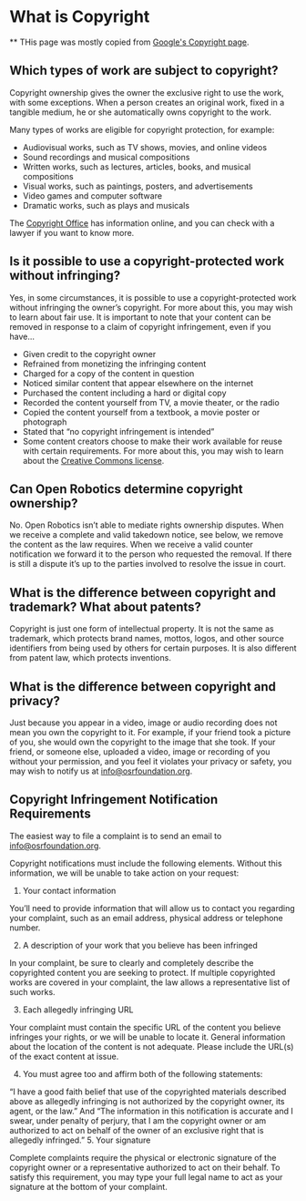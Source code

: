 # What is Copyright

** THis page was mostly copied from [Google's Copyright page](https://support.google.com/legal/answer/3463239?hl=en&ref_topic=4558877).

## Which types of work are subject to copyright?

Copyright ownership gives the owner the exclusive right to use the work, with some exceptions. When a person creates an original work, fixed in a tangible medium, he or she automatically owns copyright to the work.

Many types of works are eligible for copyright protection, for example:

   * Audiovisual works, such as TV shows, movies, and online videos
   * Sound recordings and musical compositions
   * Written works, such as lectures, articles, books, and musical compositions
   * Visual works, such as paintings, posters, and advertisements
   * Video games and computer software
   * Dramatic works, such as plays and musicals

The [Copyright Office](https://www.copyright.gov/) has information online, and you can check with a lawyer if you want to know more.

## Is it possible to use a copyright-protected work without infringing?

Yes, in some circumstances, it is possible to use a copyright-protected work without infringing the owner’s copyright. For more about this, you may wish to learn about fair use. It is important to note that your content can be removed in response to a claim of copyright infringement, even if you have...

  * Given credit to the copyright owner
  * Refrained from monetizing the infringing content
  * Charged for a copy of the content in question
  * Noticed similar content that appear elsewhere on the internet
  * Purchased the content including a hard or digital copy
  * Recorded the content yourself from TV, a movie theater, or the radio
  * Copied the content yourself from a textbook, a movie poster or photograph
  * Stated that “no copyright infringement is intended”
  * Some content creators choose to make their work available for reuse with certain requirements. For more about this, you may wish to learn about the [Creative Commons license](https://creativecommons.org/licenses/).

## Can Open Robotics determine copyright ownership?

No. Open Robotics isn’t able to mediate rights ownership disputes. When we receive a complete and valid takedown notice, see below, we remove the content as the law requires. When we receive a valid counter notification we forward it to the person who requested the removal. If there is still a dispute it’s up to the parties involved to resolve the issue in court.

## What is the difference between copyright and trademark? What about patents?

Copyright is just one form of intellectual property. It is not the same as trademark, which protects brand names, mottos, logos, and other source identifiers from being used by others for certain purposes. It is also different from patent law, which protects inventions.

## What is the difference between copyright and privacy?

Just because you appear in a video, image or audio recording does not mean you own the copyright to it. For example, if your friend took a picture of you, she would own the copyright to the image that she took. If your friend, or someone else, uploaded a video, image or recording of you without your permission, and you feel it violates your privacy or safety, you may wish to notify us at info@osrfoundation.org.

## Copyright Infringement Notification Requirements

The easiest way to file a complaint is to send an email to info@osrfoundation.org.

Copyright notifications must include the following elements. Without this information, we will be unable to take action on your request:

1. Your contact information

You’ll need to provide information that will allow us to contact you regarding your complaint, such as an email address, physical address or telephone number.

2. A description of your work that you believe has been infringed

In your complaint, be sure to clearly and completely describe the copyrighted content you are seeking to protect. If multiple copyrighted works are covered in your complaint, the law allows a representative list of such works.

3. Each allegedly infringing URL

Your complaint must contain the specific URL of the content you believe infringes your rights, or we will be unable to locate it. General information about the location of the content is not adequate. Please include the URL(s) of the exact content at issue.

4. You must agree too and affirm both of the following statements:

“I have a good faith belief that use of the copyrighted materials described above as allegedly infringing is not authorized by the copyright owner, its agent, or the law.”
And
“The information in this notification is accurate and I swear, under penalty of perjury, that I am the copyright owner or am authorized to act on behalf of the owner of an exclusive right that is allegedly infringed.”
5. Your signature

Complete complaints require the physical or electronic signature of the copyright owner or a representative authorized to act on their behalf. To satisfy this requirement, you may type your full legal name to act as your signature at the bottom of your complaint.
